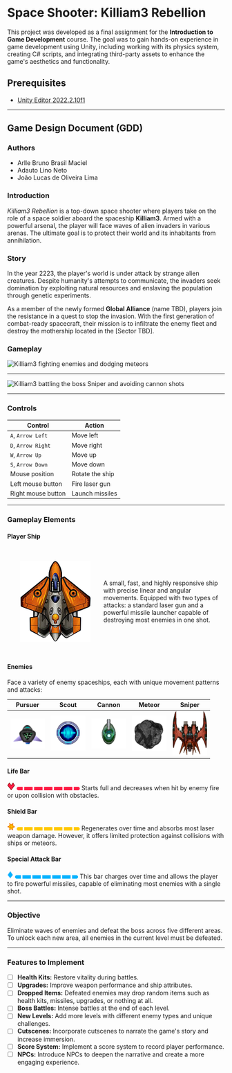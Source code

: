 # Space Shooter: Killiam3 Rebellion
This project was developed as a final assignment for the **Introduction to Game Development** course. The goal was to gain hands-on experience in game development using Unity, including working with its physics system, creating C# scripts, and integrating third-party assets to enhance the game's aesthetics and functionality.

## Prerequisites
- [Unity Editor 2022.2.10f1](https://unity.com/releases/editor/archive)

---

## Game Design Document (GDD)

### Authors
- Arlle Bruno Brasil Maciel  
- Adauto Lino Neto  
- João Lucas de Oliveira Lima  

### Introduction
*Killiam3 Rebellion* is a top-down space shooter where players take on the role of a space soldier aboard the spaceship **Killiam3**. Armed with a powerful arsenal, the player will face waves of alien invaders in various arenas. The ultimate goal is to protect their world and its inhabitants from annihilation.


### Story
In the year 2223, the player's world is under attack by strange alien creatures. Despite humanity's attempts to communicate, the invaders seek domination by exploiting natural resources and enslaving the population through genetic experiments.

As a member of the newly formed **Global Alliance** (name TBD), players join the resistance in a quest to stop the invasion. With the first generation of combat-ready spacecraft, their mission is to infiltrate the enemy fleet and destroy the mothership located in the [Sector TBD].

### Gameplay

![Killiam3 fighting enemies and dodging meteors](/images/first_level.gif)

---

![Killiam3 battling the boss Sniper and avoiding cannon shots](/images/last_level.gif)

---

### Controls

| **Control**                | **Action**                  |
|----------------------------|-----------------------------|
| `A`, `Arrow Left`          | Move left              |
| `D`, `Arrow Right`         | Move right             |
| `W`, `Arrow Up`            | Move up |
| `S`, `Arrow Down`          | Move down|
| Mouse position             | Rotate the ship                        |
| Left mouse button          | Fire laser gun        |
| Right mouse button         | Launch missiles         |
---

### Gameplay Elements

#### Player Ship
<div style="display: flex; align-items: center;">
  <img src="/Assets//Sprites/Ships/playerShipModule2.png" style="padding:30px" alt="Killiam3, Yellow spaceship resembling a fighter jet">
  <p>A small, fast, and highly responsive ship with precise linear and angular movements. Equipped with two types of attacks: a standard laser gun and a powerful missile launcher capable of destroying most enemies in one shot.

</p>
</div>

#### Enemies
Face a variety of enemy spaceships, each with unique movement patterns and attacks:

|Pursuer |Scout|Cannon|Meteor|Sniper|
|:---:|:---:|:---:|:---:|:---:|
|<img src="/Assets/Sprites/Ships/Cruiser_57x49.png" width=80px alt="Pursuer Spaceship">|<img src="/Assets/Sprites/Ships/IonCannon_A_Photon_119x119.png" width=80px alt="Scout Spaceship">|<img src="/Assets/Sprites/Cannons/CoreDefender_A_209x182.png" width=80px, alt="Space cannon">|<img src="/Assets/Sprites/SpaceObjects/Stones2Filled_09.png" width=80px, alt="Meteor">|<img src="/Assets/Sprites/Ships/Sniper.png" width=80px alt="Sniper spaceship">|


#### Life Bar

![Symbol of a red heart](/Assets/Sprites/PlayerUI/hearth.png) ![Player life bar](/Assets/Sprites/PlayerUI/life_texture.png)
Starts full and decreases when hit by enemy fire or upon collision with obstacles.

#### Shield Bar
![Symbol of a yellow sun](/Assets/Sprites/PlayerUI/shild%20(1).png) ![Special attack bar](/Assets/Sprites/PlayerUI/shield-bar%20(1).png)
Regenerates over time and absorbs most laser weapon damage. However, it offers limited protection against collisions with ships or meteors.

#### Special Attack Bar
![Symbol of a blue diamond](/Assets/Sprites/PlayerUI/energy.png) ![Player Shield Bar](/Assets/Sprites//PlayerUI/energy-bar.png)
This bar charges over time and allows the player to fire powerful missiles, capable of eliminating most enemies with a single shot.

---

### Objective
Eliminate waves of enemies and defeat the boss across five different areas. To unlock each new area, all enemies in the current level must be defeated.

---

### Features to Implement

- [ ] **Health Kits:** Restore vitality during battles.
- [ ] **Upgrades:** Improve weapon performance and ship attributes.
- [ ] **Dropped Items:** Defeated enemies may drop random items such as health kits, missiles, upgrades, or nothing at all.
- [ ] **Boss Battles:** Intense battles at the end of each level.
- [ ] **New Levels:** Add more levels with different enemy types and unique challenges.
- [ ] **Cutscenes:** Incorporate cutscenes to narrate the game's story and increase immersion.
- [ ] **Score System:** Implement a score system to record player performance.
- [ ] **NPCs:** Introduce NPCs to deepen the narrative and create a more engaging experience.